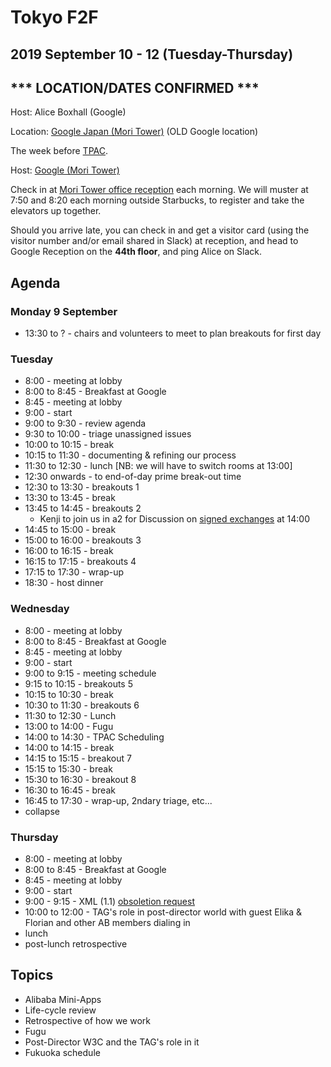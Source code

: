 # Tokyo F2F
## 2019 September 10 - 12 (Tuesday-Thursday)
## *** LOCATION/DATES CONFIRMED ***

Host: Alice Boxhall (Google)

Location: [Google Japan (Mori Tower)](https://goo.gl/maps/ER5NeLY1V2P2) (OLD Google location)

The week before [TPAC](https://www.w3.org/2019/09/TPAC/).

Host: [Google (Mori Tower)](https://goo.gl/maps/ER5NeLY1V2P2)

Check in at [Mori Tower office reception](https://www.mori.co.jp/en/office/japan/roppongihillsmt/image2.html) each morning. We will muster at 7:50 and 8:20 each morning outside Starbucks, to register and take the elevators up together.

Should you arrive late, you can check in and get a visitor card (using the visitor number and/or email shared in Slack) at reception, and head to Google Reception on the **44th floor**, and ping Alice on Slack.


## Agenda

### Monday 9 September


* 13:30 to ? - chairs and volunteers to meet to plan breakouts for first day

### Tuesday

* 8:00 - meeting at lobby
* 8:00 to 8:45 - Breakfast at Google
* 8:45 - meeting at lobby
* 9:00 - start
* 9:00 to 9:30 - review agenda
* 9:30 to 10:00 - triage unassigned issues
* 10:00 to 10:15 - break
* 10:15 to 11:30 - documenting & refining our process
* 11:30 to 12:30 - lunch [NB: we will have to switch rooms at 13:00]
* 12:30 onwards - to end-of-day prime break-out time
* 12:30 to 13:30 - breakouts 1
* 13:30 to 13:45 - break
* 13:45 to 14:45 - breakouts 2
  * Kenji to join us in a2 for Discussion on [signed exchanges](https://github.com/w3ctag/design-reviews/issues/354) at 14:00
* 14:45 to 15:00 - break
* 15:00 to 16:00 - breakouts 3
* 16:00 to 16:15 - break
* 16:15 to 17:15 - breakouts 4
* 17:15 to 17:30 - wrap-up
* 18:30 - host dinner

### Wednesday

* 8:00 - meeting at lobby
* 8:00 to 8:45 - Breakfast at Google
* 8:45 - meeting at lobby
* 9:00 - start
* 9:00 to 9:15 - meeting schedule
* 9:15 to 10:15 - breakouts 5
* 10:15 to 10:30 - break
* 10:30 to 11:30 - breakouts 6
* 11:30 to 12:30 - Lunch
* 13:00 to 14:00 - Fugu 
* 14:00 to 14:30 - TPAC Scheduling
* 14:00 to 14:15 - break
* 14:15 to 15:15 - breakout 7
* 15:15 to 15:30 - break
* 15:30 to 16:30 - breakout 8
* 16:30 to 16:45 - break
* 16:45 to 17:30 - wrap-up, 2ndary triage, etc...
* collapse

### Thursday

* 8:00 - meeting at lobby
* 8:00 to 8:45 - Breakfast at Google
* 8:45 - meeting at lobby
* 9:00 - start
* 9:00 - 9:15 - XML (1.1) [obsoletion request](https://github.com/w3ctag/obsoletion/issues/6)
* 10:00 to 12:00 - TAG's role in post-director world with guest Elika & Florian and other AB members dialing in
* lunch
* post-lunch retrospective

## Topics

* Alibaba Mini-Apps
* Life-cycle review
* Retrospective of how we work
* Fugu
* Post-Director W3C and the TAG's role in it
* Fukuoka schedule
